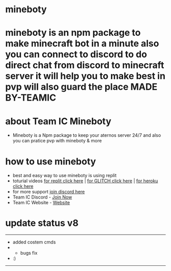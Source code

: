 mineboty
========

mineboty is an npm package to make minecraft bot in a minute 
also you can connect to discord to do direct chat from discord to minecraft server
it will help you to make best in pvp will also guard the place
MADE BY-TEAMIC
=====================

# about Team IC Mineboty 

- Mineboty is a Npm package to keep your aternos server 24/7 and also you can pratice pvp with mineboty & more


# how to use mineboty

- best and easy way to use mineboty is using replit 
- toturial videos [for replit click here](https://www.youtube.com/watch?v=WZwroM4NdBU&t=0s)   |   [for GLITCH click here](https://www.youtube.com/watch?v=6sPwCrHFYCY) | [for heroku click here](https://www.youtube.com/watch?v=YMVFHtkmSzg)
- for more support [join discord here](https://discord.gg/8bM62csKYd)
- Team IC Discord - [Join Now](https://dsc.gg/team-ic)
- Team IC Website - [Website](https://team-ic.ddns.net/)

# update status v8

- - - - - - - - - - - - - - - - - - - - - - - - - - - - - - - - - - - - - - - - -
- added costem cmds 
- - bugs fix
- :)    
- - - - - - - - - - - - - - - - - - - - - - - - - - - - - - - - - - - - - - - - -                             

